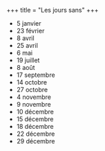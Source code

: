+++
title = "Les jours sans"
+++
- 5 janvier
- 23 février
- 8 avril
- 25 avril
- 6 mai
- 19 juillet
- 8 août
- 17 septembre
- 14 octobre
- 27 octobre
- 4 novembre
- 9 novembre
- 10 décembre
- 15 décembre
- 18 décembre
- 22 décembre
- 29 décembre
